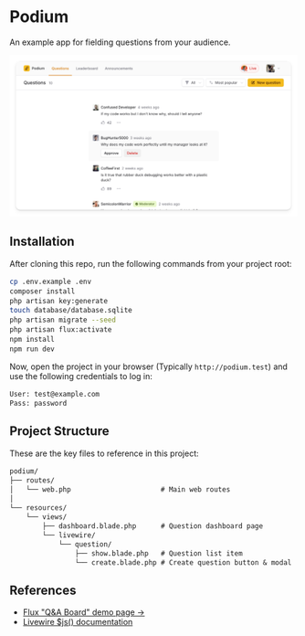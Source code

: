 # Podium

An example app for fielding questions from your audience.

![A screenshot of the app](/screenshot.png)

## Installation

After cloning this repo, run the following commands from your project root:

```bash
cp .env.example .env
composer install
php artisan key:generate
touch database/database.sqlite
php artisan migrate --seed
php artisan flux:activate
npm install
npm run dev
```

Now, open the project in your browser (Typically `http://podium.test`) and use the following credentials to log in:

```
User: test@example.com
Pass: password
```

## Project Structure

These are the key files to reference in this project:

```
podium/
├── routes/
│   └── web.php                      # Main web routes
│
└── resources/
    └── views/
        ├── dashboard.blade.php      # Question dashboard page
        └── livewire/
            └── question/
                ├── show.blade.php   # Question list item
                └── create.blade.php # Create question button & modal
```

## References

- [Flux "Q&A Board" demo page →](https://fluxui.dev/demos)
- [Livewire $js() documentation](https://livewire.laravel.com/docs/actions#javascript-actions)
